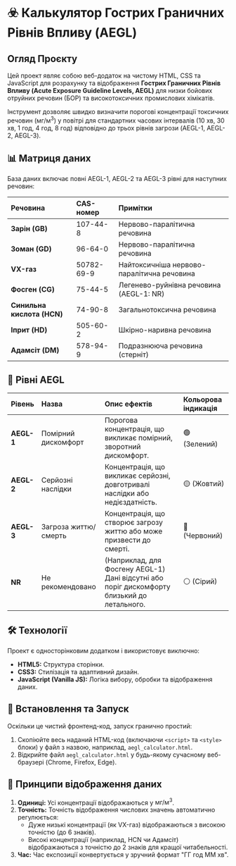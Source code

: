 # ☣️ Калькулятор Гострих Граничних Рівнів Впливу (AEGL)

## Огляд Проєкту
Цей проект являє собою веб-додаток на чистому HTML, CSS та JavaScript для розрахунку та відображення **Гострих Граничних Рівнів Впливу (Acute Exposure Guideline Levels, AEGL)** для низки бойових отруйних речовин (БОР) та високотоксичних промислових хімікатів.

Інструмент дозволяє швидко визначити порогові концентрації токсичних речовин ($\text{мг}/\text{м}^3$) у повітрі для стандартних часових інтервалів (10 хв, 30 хв, 1 год, 4 год, 8 год) відповідно до трьох рівнів загрози (AEGL-1, AEGL-2, AEGL-3).

## 📊 Матриця даних
База даних включає повні AEGL-1, AEGL-2 та AEGL-3 рівні для наступних речовин:

| Речовина | CAS-номер | Примітки |
| :--- | :--- | :--- |
| **Зарін (GB)** | 107-44-8 | Нервово-паралітична речовина |
| **Зоман (GD)** | 96-64-0 | Нервово-паралітична речовина |
| **VX-газ** | 50782-69-9 | Найтоксичніша нервово-паралітична речовина |
| **Фосген (CG)** | 75-44-5 | Легенево-руйнівна речовина (AEGL-1: NR) |
| **Синильна кислота (HCN)** | 74-90-8 | Загальнотоксична речовина |
| **Іприт (HD)** | 505-60-2 | Шкірно-наривна речовина |
| **Адамсіт (DM)** | 578-94-9 | Подразнююча речовина (стерніт) |

## 🎯 Рівні AEGL

| Рівень | Назва | Опис ефектів | Кольорова індикація |
| :--- | :--- | :--- | :--- |
| **AEGL-1** | Помірний дискомфорт | Порогова концентрація, що викликає помірний, зворотний дискомфорт. | 🟢 (Зелений) |
| **AEGL-2** | Серйозні наслідки | Концентрація, що викликає серйозні, довготривалі наслідки або недієздатність. | 🟡 (Жовтий) |
| **AEGL-3** | Загроза життю/смерть | Концентрація, що створює загрозу життю або може призвести до смерті. | 🔴 (Червоний) |
| **NR** | Не рекомендовано | (Наприклад, для Фосгену AEGL-1) Дані відсутні або поріг дискомфорту близький до летального. | ⚪ (Сірий) |

## 🛠️ Технології
Проект є односторінковим додатком і використовує виключно:
* **HTML5:** Структура сторінки.
* **CSS3:** Стилізація та адаптивний дизайн.
* **JavaScript (Vanilla JS):** Логіка вибору, обробки та відображення даних.

## 🚀 Встановлення та Запуск
Оскільки це чистий фронтенд-код, запуск гранично простий:

1.  Скопіюйте весь наданий HTML-код (включаючи `<script>` та `<style>` блоки) у файл з назвою, наприклад, `aegl_calculator.html`.
2.  Відкрийте файл `aegl_calculator.html` у будь-якому сучасному веб-браузері (Chrome, Firefox, Edge).

## 📝 Принципи відображення даних
1.  **Одиниці:** Усі концентрації відображаються у $\text{мг}/\text{м}^3$.
2.  **Точність:** Точність відображення числових значень автоматично регулюється:
    * Дуже низькі концентрації (як VX-газ) відображаються з високою точністю (до 6 знаків).
    * Високі концентрації (наприклад, $\text{HCN}$ чи Адамсіт) відображаються з точністю до 2 знаків для кращої читабельності.
3.  **Час:** Час експозиції конвертується у зручний формат "ГГ год ММ хв".
